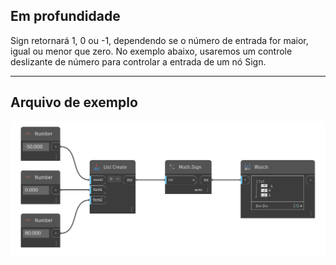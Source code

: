 ## Em profundidade
Sign retornará 1, 0 ou -1, dependendo se o número de entrada for maior, igual ou menor que zero. No exemplo abaixo, usaremos um controle deslizante de número para controlar a entrada de um nó Sign.
___
## Arquivo de exemplo

![Sign (number)](./DSCore.Math.Sign(int)_img.png)


